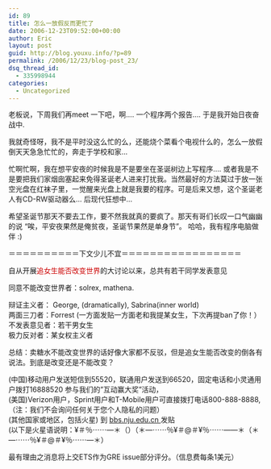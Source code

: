 ```yaml
---
id: 89
title: 怎么一放假反而更忙了
date: 2006-12-23T09:52:00+00:00
author: Eric
layout: post
guid: http://blog.youxu.info/?p=89
permalink: /2006/12/23/blog-post_23/
dsq_thread_id:
  - 335998944
categories:
  - Uncategorized
---
```

老板说，下周我们再meet 一下吧，啊&#8230;. 一个程序两个报告&#8230;. 于是我开始日夜奋战中.

我就奇怪呀，我不是平时没这么忙的么，还能烧个菜看个电视什么的，怎么一放假倒天天急急忙忙的，奔走于学校和家&#8230;
  
忙啊忙啊，我在想平安夜的时候我是不是要坐在圣诞树边上写程序&#8230;. 或者我是不是要把我们家烟囱塞起来免得圣诞老人进来打扰我。当然最好的方法莫过于放一张空光盘在红袜子里，一觉醒来光盘上就是我要的程序。可是后来又想，这个圣诞老人有CD-RW驱动器么&#8230; 后现代狂想中&#8230; 

希望圣诞节那天不要去工作，要不然我就真的要疯了。那天有哥们长叹一口气幽幽的说 &#8220;唉，平安夜果然是俺贫夜，圣诞节果然是单身节&#8221;。 哈哈，我有程序电脑做伴 :)

＝＝＝＝＝＝＝＝＝＝下文少儿不宜＝＝＝＝＝＝＝＝＝＝＝＝＝＝＝＝＝

自从开展<span style="color: rgb(204, 0, 0);">追女生能否改变世界</span>的大讨论以来，总共有若干同学发表意见

同意不能改变世界者：solrex, mathena.
  
辩证主义者： George, (dramatically), <span id="ctl02_ctl00_lblComments"><span class="TextBold">Sabrina(inner world)<br /> 两面三刀者：Forrest (一方面发贴一方面老和我提某女生，下次再提ban了你！）<br /> 不发表意见者：若干男女生<br /> 极力反对者：某女权主义者</p> 

<p>
  总结：卖糖水不能改变世界的话好像大家都不反驳，但是追女生能否改变的倒各有说法。到底是改变还是不能改变？
</p>

<p>
  (中国)移动用户发送短信到55520，联通用户发送到66520，固定电话和小灵通用户拨打16888520 参与我们的&#8221;互动赢大奖&#8221;活动，<br /> (美国)Verizon用户，Sprint用户和T-Mobile用户可直接拨打电话800-888-8888, （注：我们不会询问任何关于您个人隐私的问题）<br /> (其他国家或地区，包括火星) 到 <a href="http://bbs.nju.edu.cn">bbs.nju.edu.cn </a> 发贴<br /> (以下是火星语说明：¥＃％⋯⋯—＊（）（＊—⋯⋯％¥＃@＃¥％⋯⋯——＊（＊—⋯⋯％¥＃@＃¥％⋯⋯—＊）
</p>

<p>
  最有理由之消息将上交ETS作为GRE issue部分评分。（信息费每条1美元）</span></span>
</p>